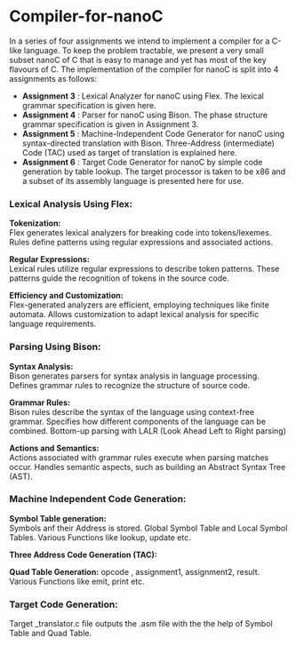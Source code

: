 # Compiler-for-nanoC
In a series of four assignments we intend to implement a compiler for a C-like language. To keep the problem tractable, we present a very small subset nanoC of C that is easy to manage and yet has most of the key flavours of C.
The implementation of the compiler for nanoC is split into 4 assignments as follows:

* **Assignment 3** : Lexical Analyzer for nanoC using Flex. The lexical grammar specification is given here.  
* **Assignment 4** : Parser for nanoC using Bison. The phase structure grammar specification is given in Assignment 3.  
* **Assignment 5** : Machine-Independent Code Generator for nanoC using syntax-directed translation with Bison. Three-Address (intermediate) Code (TAC) used as target of translation is explained here.  
* **Assignment 6** : Target Code Generator for nanoC by simple code generation by table lookup. The target processor is taken to be x86 and a subset of its assembly language is presented here for use.  

### Lexical Analysis Using Flex:

**Tokenization:**  
Flex generates lexical analyzers for breaking code into tokens/lexemes.
Rules define patterns using regular expressions and associated actions.

**Regular Expressions:**  
Lexical rules utilize regular expressions to describe token patterns.
These patterns guide the recognition of tokens in the source code.

**Efficiency and Customization:**  
Flex-generated analyzers are efficient, employing techniques like finite automata.
Allows customization to adapt lexical analysis for specific language requirements.


### Parsing Using Bison:

**Syntax Analysis:**  
Bison generates parsers for syntax analysis in language processing.
Defines grammar rules to recognize the structure of source code.

**Grammar Rules:**  
Bison rules describe the syntax of the language using context-free grammar.
Specifies how different components of the language can be combined.
Bottom-up parsing with LALR (Look Ahead Left to Right parsing)

**Actions and Semantics:**  
Actions associated with grammar rules execute when parsing matches occur.
Handles semantic aspects, such as building an Abstract Syntax Tree (AST).


### Machine Independent Code Generation:

**Symbol Table generation:**   
Symbols anf their Address is stored. 
Global Symbol Table and Local Symbol Tables.
Various Functions like lookup, update etc.

**Three Address Code Generation (TAC):** 

**Quad Table Generation:** 
opcode , assignment1, assignment2, result.
Various Functions like emit, print etc.

### Target Code Generation:
Target _translator.c file outputs the .asm file with the the help of Symbol Table and Quad Table.



